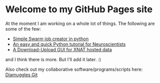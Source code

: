 # Welcome to my GitHub Pages site
At the moment I am working on a whole lot of things. The following are some of the few:

* [Simple Swarm job creator in python](http://git.diamuggles.com/simple-python-swarm)
* [An easy and quick Python tutorial for Neuroscientists](http://sanket-git.diamuggles.com/Python-for-Neuroscientists/)
* [A Download-Upload GUI for XNAT hosted data](http://sanket-git.diamuggles.com/guptesanket/XnatDUI)

and I think there is more. But I'll add it later. :)


Also check out my collaborative software/programs/scripts here: [Diamuggles Git](http://git.diamuggles.com)
